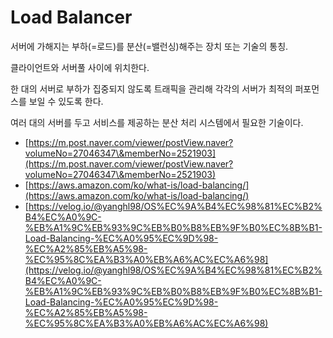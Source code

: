 # Load Balancer

서버에 가해지는 부하(=로드)를 분산(=밸런싱)해주는 장치 또는 기술의 통칭.

클라이언트와 서버풀 사이에 위치한다.

한 대의 서버로 부하가 집중되지 않도록 트래픽을 관리해 각각의 서버가 최적의 퍼포먼스를 보일 수 있도록 한다.

&#x20;

여러 대의 서버를 두고 서비스를 제공하는 분산 처리 시스템에서 필요한 기술이다.



* [https://m.post.naver.com/viewer/postView.naver?volumeNo=27046347\&memberNo=2521903](https://m.post.naver.com/viewer/postView.naver?volumeNo=27046347\&memberNo=2521903)
* [https://aws.amazon.com/ko/what-is/load-balancing/](https://aws.amazon.com/ko/what-is/load-balancing/)
* [https://velog.io/@yanghl98/OS%EC%9A%B4%EC%98%81%EC%B2%B4%EC%A0%9C-%EB%A1%9C%EB%93%9C%EB%B0%B8%EB%9F%B0%EC%8B%B1-Load-Balancing-%EC%A0%95%EC%9D%98-%EC%A2%85%EB%A5%98-%EC%95%8C%EA%B3%A0%EB%A6%AC%EC%A6%98](https://velog.io/@yanghl98/OS%EC%9A%B4%EC%98%81%EC%B2%B4%EC%A0%9C-%EB%A1%9C%EB%93%9C%EB%B0%B8%EB%9F%B0%EC%8B%B1-Load-Balancing-%EC%A0%95%EC%9D%98-%EC%A2%85%EB%A5%98-%EC%95%8C%EA%B3%A0%EB%A6%AC%EC%A6%98)
